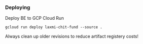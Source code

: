 ### Deploying

Deploy BE to GCP Cloud Run

```
gcloud run deploy laxmi-chit-fund --source .
```

Always clean up older revisions to reduce artifact registery costs!
